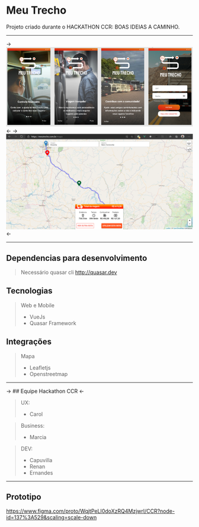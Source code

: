 # Meu Trecho
Projeto criado durante o HACKATHON CCR:
BOAS IDEIAS A CAMINHO.

---------------------------------------

-> ![](sample/p1.png) <-
-> ![](sample/p2.png) <-

---------------------------------------

## Dependencias para desenvolvimento

> Necessário quasar cli
http://quasar.dev

## Tecnologias

> Web e Mobile
>- VueJs
>- Quasar Framework

## Integrações

> Mapa
>- Leafletjs
>- Openstreetmap

---------------------------------------

-> ## Equipe Hackathon CCR <-

> UX:
>- Carol 

> Business:
>- Marcia 

> DEV:
>- Capuvilla 
>- Renan 
>- Ernandes 

---------------------------------------

## Prototipo

https://www.figma.com/proto/WqjtPeLI0doXzRQ4Mzjwrl/CCR?node-id=137%3A529&scaling=scale-down
